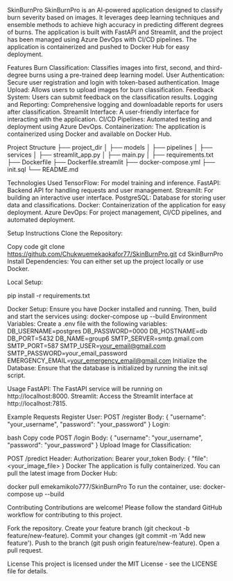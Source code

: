 SkinBurnPro
SkinBurnPro is an AI-powered application designed to classify burn severity based on images. It leverages deep learning techniques and ensemble methods to achieve high accuracy in predicting different degrees of burns. The application is built with FastAPI and Streamlit, and the project has been managed using Azure DevOps with CI/CD pipelines. The application is containerized and pushed to Docker Hub for easy deployment.

Features
Burn Classification: Classifies images into first, second, and third-degree burns using a pre-trained deep learning model.
User Authentication: Secure user registration and login with token-based authentication.
Image Upload: Allows users to upload images for burn classification.
Feedback System: Users can submit feedback on the classification results.
Logging and Reporting: Comprehensive logging and downloadable reports for users after classification.
Streamlit Interface: A user-friendly interface for interacting with the application.
CI/CD Pipelines: Automated testing and deployment using Azure DevOps.
Containerization: The application is containerized using Docker and available on Docker Hub.

Project Structure
├── project_dir
│   ├── models
│   ├── pipelines
│   ├── services
│   ├── streamlit_app.py
│   ├── main.py
│   ├── requirements.txt
├── Dockerfile
├── Dockerfile.streamlit
├── docker-compose.yml
├── init.sql
└── README.md

Technologies Used
TensorFlow: For model training and inference.
FastAPI: Backend API for handling requests and user management.
Streamlit: For building an interactive user interface.
PostgreSQL: Database for storing user data and classifications.
Docker: Containerization of the application for easy deployment.
Azure DevOps: For project management, CI/CD pipelines, and automated deployment.

Setup Instructions
Clone the Repository:

Copy code
git clone https://github.com/Chukwuemekaokafor77/SkinBurnPro.git
cd SkinBurnPro
Install Dependencies:
You can either set up the project locally or use Docker.

Local Setup:

pip install -r requirements.txt

Docker Setup:
Ensure you have Docker installed and running. Then, build and start the services using:
docker-compose up --build
Environment Variables:
Create a .env file with the following variables:
DB_USERNAME=postgres
DB_PASSWORD=0000
DB_HOSTNAME=db
DB_PORT=5432
DB_NAME=group6
SMTP_SERVER=smtp.gmail.com
SMTP_PORT=587
SMTP_USER=your_email@gmail.com
SMTP_PASSWORD=your_email_password
EMERGENCY_EMAIL=your_emergency_email@gmail.com
Initialize the Database:
Ensure that the database is initialized by running the init.sql script.

Usage
FastAPI: The FastAPI service will be running on http://localhost:8000.
Streamlit: Access the Streamlit interface at http://localhost:7815.

Example Requests
Register User:
POST /register
Body: {
    "username": "your_username",
    "password": "your_password"
}
Login:

bash
Copy code
POST /login
Body: {
    "username": "your_username",
    "password": "your_password"
}
Upload Image for Classification:

POST /predict
Header: Authorization: Bearer your_token
Body: {
    "file": <your_image_file>
}
Docker
The application is fully containerized. You can pull the latest image from Docker Hub:

docker pull emekamikolo777/SkinBurnPro
To run the container, use:
docker-compose up --build

Contributing
Contributions are welcome! Please follow the standard GitHub workflow for contributing to this project.

Fork the repository.
Create your feature branch (git checkout -b feature/new-feature).
Commit your changes (git commit -m 'Add new feature').
Push to the branch (git push origin feature/new-feature).
Open a pull request.

License
This project is licensed under the MIT License - see the LICENSE file for details.


